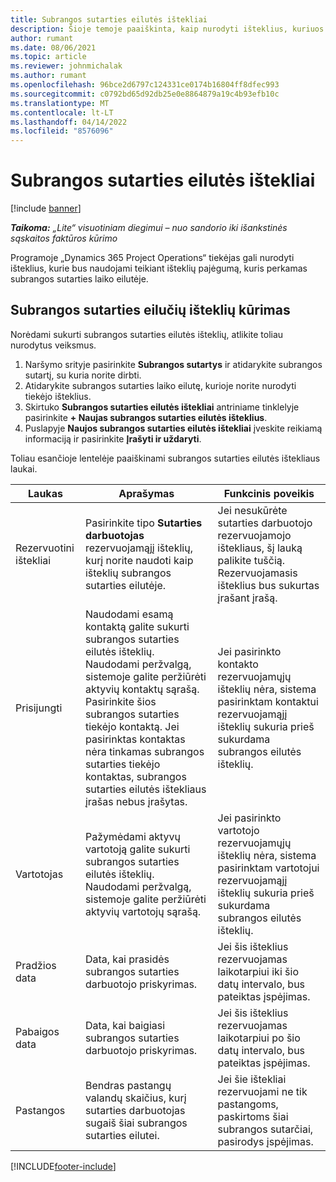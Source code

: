 ```yaml
---
title: Subrangos sutarties eilutės ištekliai
description: Šioje temoje paaiškinta, kaip nurodyti išteklius, kuriuos tiekėjas priskiria konkrečiai subrangos sutarties laiko eilutei.
author: rumant
ms.date: 08/06/2021
ms.topic: article
ms.reviewer: johnmichalak
ms.author: rumant
ms.openlocfilehash: 96bce2d6797c124331ce0174b16804ff8dfec993
ms.sourcegitcommit: c0792bd65d92db25e0e8864879a19c4b93efb10c
ms.translationtype: MT
ms.contentlocale: lt-LT
ms.lasthandoff: 04/14/2022
ms.locfileid: "8576096"
---
```

# <a name="subcontract-line-resources"></a>Subrangos sutarties eilutės ištekliai

[!include [banner](../../includes/dataverse-preview.md)]

_**Taikoma:** „Lite“ visuotiniam diegimui – nuo sandorio iki išankstinės sąskaitos faktūros kūrimo_

Programoje „Dynamics 365 Project Operations“ tiekėjas gali nurodyti išteklius, kurie bus naudojami teikiant išteklių pajėgumą, kuris perkamas subrangos sutarties laiko eilutėje.

## <a name="create-subcontract-line-resources"></a>Subrangos sutarties eilučių išteklių kūrimas

Norėdami sukurti subrangos sutarties eilutės išteklių, atlikite toliau nurodytus veiksmus.

1. Naršymo srityje pasirinkite **Subrangos sutartys** ir atidarykite subrangos sutartį, su kuria norite dirbti.
2. Atidarykite subrangos sutarties laiko eilutę, kurioje norite nurodyti tiekėjo išteklius.
3. Skirtuko **Subrangos sutarties eilutės ištekliai** antriniame tinklelyje pasirinkite **+ Naujas subrangos sutarties eilutės išteklius**.
4. Puslapyje **Naujos subrangos sutarties eilutės ištekliai** įveskite reikiamą informaciją ir pasirinkite **Įrašyti ir uždaryti**.

Toliau esančioje lentelėje paaiškinami subrangos sutarties eilutės ištekliaus laukai.

| Laukas | Aprašymas | Funkcinis poveikis |
| ----- | ----------- | ----------------- |
| Rezervuotini ištekliai | Pasirinkite tipo **Sutarties darbuotojas** rezervuojamąjį išteklių, kurį norite naudoti kaip išteklių subrangos sutarties eilutėje.| Jei nesukūrėte sutarties darbuotojo rezervuojamojo ištekliaus, šį lauką palikite tuščią. Rezervuojamasis išteklius bus sukurtas įrašant įrašą.  |
| Prisijungti | Naudodami esamą kontaktą galite sukurti subrangos sutarties eilutės išteklių. Naudodami peržvalgą, sistemoje galite peržiūrėti aktyvių kontaktų sąrašą. Pasirinkite šios subrangos sutarties tiekėjo kontaktą. Jei pasirinktas kontaktas nėra tinkamas subrangos sutarties tiekėjo kontaktas, subrangos sutarties eilutės ištekliaus įrašas nebus įrašytas.| Jei pasirinkto kontakto rezervuojamųjų išteklių nėra, sistema pasirinktam kontaktui rezervuojamąjį išteklių sukuria prieš sukurdama subrangos eilutės išteklių. |
| Vartotojas | Pažymėdami aktyvų vartotoją galite sukurti subrangos sutarties eilutės išteklių. Naudodami peržvalgą, sistemoje galite peržiūrėti aktyvių vartotojų sąrašą.| Jei pasirinkto vartotojo rezervuojamųjų išteklių nėra, sistema pasirinktam vartotojui rezervuojamąjį išteklių sukuria prieš sukurdama subrangos eilutės išteklių. |
| Pradžios data | Data, kai prasidės subrangos sutarties darbuotojo priskyrimas.| Jei šis išteklius rezervuojamas laikotarpiui iki šio datų intervalo, bus pateiktas įspėjimas. |
| Pabaigos data | Data, kai baigiasi subrangos sutarties darbuotojo priskyrimas.| Jei šis išteklius rezervuojamas laikotarpiui po šio datų intervalo, bus pateiktas įspėjimas. |
| Pastangos | Bendras pastangų valandų skaičius, kurį sutarties darbuotojas sugaiš šiai subrangos sutarties eilutei.| Jei šie ištekliai rezervuojami ne tik pastangoms, paskirtoms šiai subrangos sutarčiai, pasirodys įspėjimas. |


[!INCLUDE[footer-include](../../includes/footer-banner.md)]
